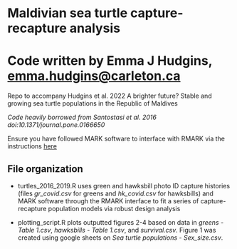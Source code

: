 # Maldivian sea turtle capture-recapture analysis
# Code written by Emma J Hudgins, emma.hudgins@carleton.ca

 Repo to accompany Hudgins et al. 2022 A brighter future? Stable and growing sea turtle populations in the Republic of Maldives

*Code heavily borrowed from Santostasi et al. 2016 doi:10.1371/journal.pone.0166650*

Ensure you have followed MARK software to interface with RMARK via the instructions [here](http://www.phidot.org/software/mark/rmark/)

## File organization 

* turtles_2016_2019.R uses green and hawksbill photo ID capture histories (files *gr_covid.csv* for greens and *hk_covid.csv* for hawksbills) and MARK software through the RMARK interface to fit a series of capture-recapture population models via robust design analysis

* plotting_script.R plots outputted figures 2-4 based on data in *greens - Table 1.csv*, *hawksbills - Table 1.csv*, and *survival.csv*. Figure 1 was created using google sheets on *Sea turtle populations - Sex_size.csv*.
